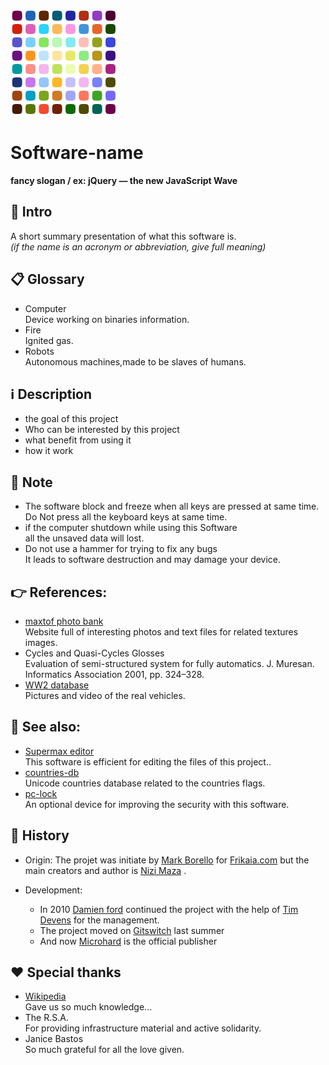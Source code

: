![Logo icon](contents/logo/logo.svg "Software-name logo")
# Software-name
**fancy slogan / ex: jQuery — the new JavaScript Wave**


## 🚩 Intro
A short summary presentation of what this software is.  
*(if the name is an acronym or abbreviation, give full meaning)*  


## 📋 Glossary
 - Computer  
	Device working on binaries information.
 - Fire  
	Ignited gas.
 - Robots  
	Autonomous machines,made to be slaves of humans.


## ℹ️ Description
 - the goal of this project
 - Who can be interested by this  project
 - what benefit from using it
 - how it work


## 📝 Note
 - The software block and freeze when all keys are pressed at same time.  
	Do Not press all the keyboard keys at same time.
 - if the computer shutdown while using this Software  
	all the unsaved data will lost.
 - Do not use a hammer for trying to fix any bugs  
	It leads to software destruction and may damage your device. 


## 👉 References:
 - [maxtof photo bank](http://www.maxtof.com)  
	Website full of interesting photos and text files for related textures images.
 - Cycles and Quasi-Cycles Glosses   
	Evaluation of  semi-structured system for fully automatics. J. Muresan. Informatics Association 2001, pp. 324–328.
 - [WW2 database](http://www.ww2-ontopia.net)  
	Pictures and video of the real vehicles.

## 👀 See also:
 - [Supermax editor](http://www.fenix-sw.com/sm-ed.html)  
	This software is efficient for editing the files of this project..
 - [countries-db](http://www.countries.com/db)  
	Unicode countries database related to the countries flags.
 - [pc-lock](http://www.secu.com)  
	An optional device for improving the security with this software.


## 📜 History
 - Origin:
	The projet was initiate by [Mark Borello](mailto:mbo@msn.com) for [Frikaia.com](https://www.frikaia.com) but the main creators and author is [Nizi Maza](https://github.com/nizi) .

 - Development:
	- In 2010  [Damien ford](mailto:damfo@gmail.com) continued the project with the help of [Tim Devens](https://github.com/timdev)  for the management.
	- The project moved on [Gitswitch](https://gitswitch.com) last summer
	- And now  [Microhard](https://www.microhard.com) is the official publisher


## ❤️ Special thanks
 - [Wikipedia](https://www.wikipedia.org)  
	Gave us so much knowledge...
 - The R.S.A.  
	For providing infrastructure material and active solidarity.
 - Janice Bastos  
	So much grateful for all the love given.
